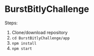 # BurstBitlyChallenge

Steps:
1. Clone/download repository
2. `cd BurstBitlyChallenge/app`
2. `npm install`
2. `npm start`